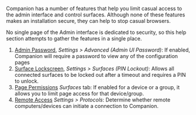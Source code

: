 Companion has a number of features that help you limit casual access to the admin interface and control surfaces. Although none of these features makes an installation secure, they can help to stop casual browsers.

No single page of the Admin interface is dedicated to security, so this help section attempts to gather the features in a single place.

1. [Admin Password](#3_config/settings/admin_password.md), _Settings > Advanced (Admin UI Password)_: If enabled, Companion will require a password to view any of the configuration pages
2. [Surface Lockscreen](#3_config/settings/pin_lockout.md), _Settings > Surfaces (PIN Lockout)_: Allows all connected surfaces to be locked out after a timeout and requires a PIN to unlock.
3. [Page Permissions](#3_config/surfaces/pagepermissions.md) _Surfaces_ tab: If enabled for a device or a group, it allows you to limit page access for that device/group.
4. [Remote Access](#5_remote_control.md) _Settings > Protocols_: Determine whether remote computers/devices can initiate a connection to Companion.